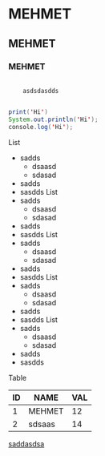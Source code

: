 
# MEHMET
## MEHMET
### MEHMET

<pre id="kod">
  <code>
    asdsdasdds
  </code>
</pre>

```java
print('Hi')
System.out.println('Hi');
console.log('Hi');
```

List
* sadds
  * dsaasd
  * sdasad
* sadds
* sasdds
List
* sadds
  * dsaasd
  * sdasad
* sadds
* sasdds
List
* sadds
  * dsaasd
  * sdasad
* sadds
* sasdds
List
* sadds
  * dsaasd
  * sdasad
* sadds
* sasdds
List
* sadds
  * dsaasd
  * sdasad
* sadds
* sasdds


Table

| ID |NAME|VAL|
|---|----|--|
|1|MEHMET|12|
|2|sdsaas|14|

<a href='#kod'>saddasdsa</a>

